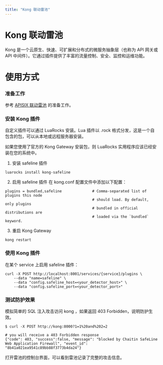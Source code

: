 ```yaml
---
title: "Kong 联动雷池"
---
```


# Kong 联动雷池

Kong 是一个云原生、快速、可扩展和分布式的微服务抽象层（也称为 API 网关或 API 中间件）。它通过插件提供了丰富的流量控制、安全、监控和运维功能。

# 使用方式

### 准备工作

参考 [APISIX 联动雷池](/docs/04-practice/03-apisix) 的准备工作。

### 安装 Kong 插件

自定义插件可以通过 LuaRocks 安装。Lua 插件以 .rock 格式分发，这是一个自包含的包，可以从本地或远程服务器安装。

如果您使用了官方的 Kong Gateway 安装包，则 LuaRocks 实用程序应该已经安装在您的系统中。

1. 安装 safeline 插件
```shell
luarocks install kong-safeline
```
2. 启用 safeline 插件
在 kong.conf 配置文件中添加以下配置：
```shell
plugins = bundled,safeline              # Comma-separated list of plugins this node
                                        # should load. By default, only plugins
                                        # bundled in official distributions are
                                        # loaded via the `bundled` keyword.

```
3. 重启 Kong Gateway
```shell
kong restart
```

### 使用 Kong 插件
在某个 service 上启用 safeline 插件：
```shell
curl -X POST http://localhost:8001/services/{service}/plugins \
    --data "name=safeline" \
    --data "config.safeline_host=<your_detector_host>" \
    --data "config.safeline_port=<your_detector_port>"
```

### 测试防护效果
模拟简单的 SQL 注入攻击访问 kong ，如果返回 403 Forbidden，说明防护生效。
```shell
$ curl -X POST http://kong:8000?1=1%20and%202=2

# you will receive a 403 Forbidden response
{"code": 403, "success":false, "message": "blocked by Chaitin SafeLine Web Application Firewall", "event_id": "8b41a021ea9541c89bb88f3773b4da24"}
```
打开雷池的控制台界面，可以看到雷池记录了完整的攻击信息。
